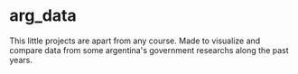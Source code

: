 # arg_data
This little projects are apart from any course. Made to visualize and compare data from some argentina's government researchs along the past years. 
